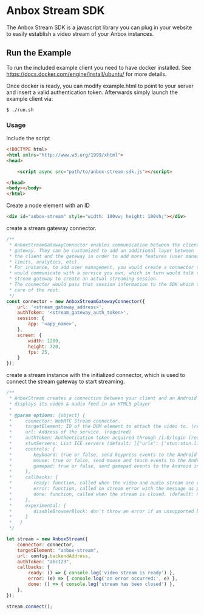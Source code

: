 # Anbox Stream SDK

The Anbox Stream SDK is a javascript library you can plug in your website
to easily establish a video stream of your Anbox instances.

## Run the Example

To run the included example client you need to have docker installed. See
https://docs.docker.com/engine/install/ubuntu/ for more details.

Once docker is ready, you can modify example.html to point to your server
and insert a valid authentication token. Afterwards simply launch the example
client via:

    $ ./run.sh

### Usage

Include the script

```html
<!DOCTYPE html>
<html xmlns="http://www.w3.org/1999/xhtml">
<head>

    <script async src="path/to/anbox-stream-sdk.js"></script>

</head>
<body></body>
</html>
```


Create a node element with an ID

```html
<div id="anbox-stream" style="width: 100vw; height: 100vh;"></div>
```

create a stream gateway connector.

```javascript
/**
 * AnboxStreamGatewayConnector enables communication between the client and the
 * gateway. They can be customized to add an additional layer between
 * the client and the gateway in order to add more features (user management,
 * limits, analytics, etc).
 * For instance, to add user management, you would create a connector that
 * would communicate with a service you own, which in turn would talk to the
 * stream gateway to create an actual streaming session.
 * The connector would pass that session information to the SDK which takes
 * care of the rest.
 */
const connector = new AnboxStreamGatewayConnector({
    url: '<stream_gateway_address>',
    authToken: '<stream_gateway_auth_token>',
    session: {
        app: '<app_name>',
    },
    screen: {
        width: 1280,
        height: 720,
        fps: 25,
    }
});
```

create a stream instance with the initialized connector, which is used to connect the stream gateway to start streaming.

```javascript
/**
 * AnboxStream creates a connection between your client and an Android instance and
 * displays its video & audio feed in an HTML5 player
 *
 * @param options: {object} {
 *     connector: WebRTC Stream connector.
 *     targetElement: ID of the DOM element to attach the video to. (required)
 *     url: Address of the service. (required)
 *     authToken: Authentication token acquired through /1.0/login (required)
 *     stunServers: List ICE servers (default: [{"urls": ['stun:stun.l.google.com:19302'], username: "", password: ""}])
 *     controls: {
 *        keyboard: true or false, send keypress events to the Android instance. (default: true)
 *        mouse: true or false, send mouse and touch events to the Android instance. (default: true)
 *        gamepad: true or false, send gamepad events to the Android instance. (default: true)
 *     },
 *     callbacks: {
 *        ready: function, called when the video and audio stream are ready to be inserted. (default: none)
 *        error: function, called on stream error with the message as parameter. (default: none)
 *        done: function, called when the stream is closed. (default: none)
 *     },
 *     experimental: {
 *        disableBrowserBlock: don't throw an error if an unsupported browser is detected. (default: false)
 *     }
 *   }
 */

let stream = new AnboxStream({
    connector: connector,
    targetElement: "anbox-stream",
    url: config.backendAddress,
    authToken: "abc123",
    callbacks: {
        ready: () => { console.log('video stream is ready') },
        error: (e) => { console.log('an error occurred:', e) },
        done: () => { console.log('stream has been closed') },
    },
});

stream.connect();
```
